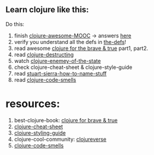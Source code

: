 ## Learn clojure like this:

Do this:
1. finish [clojure-awesome-MOOC](http://iloveponies.github.io/120-hour-epic-sax-marathon/index.html) -> answers [here](/onboarding/clj/ans)
2. verify you understand all the defs in [the-defs](https://github.com/akotek/learning/blob/master/onboarding/clj/defs.md)!
3. read awesome [clojure for the brave & true](https://www.braveclojure.com/clojure-for-the-brave-and-true/) part1, part2.
4. read [clojure-destructing](https://gist.github.com/john2x/e1dca953548bfdfb9844)
5. watch [clojure-enemey-of-the-state](https://youtu.be/qe60zwUAOqE)
6. check clojure-cheat-sheet & clojure-style-guide
7. read [stuart-sierra-how-to-name-stuff](https://stuartsierra.com/2016/01/09/how-to-name-clojure-functions)
8. read [clojure-code-smells](https://bsless.github.io/code-smells/)


# resources:
1. best-clojure-book: [clojure for brave & true](https://www.braveclojure.com/clojure-for-the-brave-and-true/)
2. [clojure-cheat-sheet](https://clojure.org/api/cheatsheet)
3. [clojure-styling-guide](https://guide.clojure.style/)
4. clojure-cool-community: [clojureverse](https://clojureverse.org/)
5. [clojure-code-smells](https://bsless.github.io/code-smells/)
